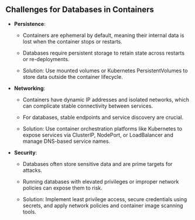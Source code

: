 ## Challenges for Databases in Containers

-   **Persistence**:
    
    -   Containers are ephemeral by default, meaning their internal data is lost when the container stops or restarts.
        
    -   Databases require persistent storage to retain state across restarts or re-deployments.
        
    -   Solution: Use mounted volumes or Kubernetes PersistentVolumes to store data outside the container lifecycle.
        
-   **Networking**:
    
    -   Containers have dynamic IP addresses and isolated networks, which can complicate stable connectivity between services.
        
    -   For databases, stable endpoints and service discovery are crucial.
        
    -   Solution: Use container orchestration platforms like Kubernetes to expose services via ClusterIP, NodePort, or LoadBalancer and manage DNS-based service names.
        
-   **Security**:
    
    -   Databases often store sensitive data and are prime targets for attacks.
        
    -   Running databases with elevated privileges or improper network policies can expose them to risk.
        
    -   Solution: Implement least privilege access, secure credentials using secrets, and apply network policies and container image scanning tools.
